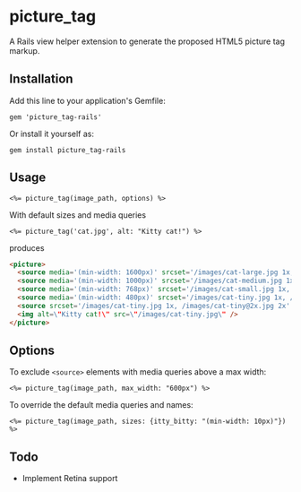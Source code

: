 # picture_tag

A Rails view helper extension to generate the proposed HTML5 picture tag markup.

## Installation

Add this line to your application's Gemfile:

`gem 'picture_tag-rails'`

Or install it yourself as:

`gem install picture_tag-rails`

## Usage

```erb
<%= picture_tag(image_path, options) %>
```  

With default sizes and media queries
```erb
<%= picture_tag('cat.jpg', alt: "Kitty cat!") %>
```  

produces

```html
<picture>
  <source media='(min-width: 1600px)' srcset='/images/cat-large.jpg 1x, /images/cat-large@2x.jpg 2x' />
  <source media='(min-width: 1000px)' srcset='/images/cat-medium.jpg 1x, /images/cat-medium@2x.jpg 2x' />
  <source media='(min-width: 768px)' srcset='/images/cat-small.jpg 1x, /images/cat-small@2x.jpg 2x' />
  <source media='(min-width: 480px)' srcset='/images/cat-tiny.jpg 1x, /images/cat-tiny@2x.jpg 2x' />
  <source srcset='/images/cat-tiny.jpg 1x, /images/cat-tiny@2x.jpg 2x' />
  <img alt=\"Kitty cat!\" src=\"/images/cat-tiny.jpg\" />
</picture>
```

## Options

To exclude `<source>` elements with media queries above a max width:
```erb
<%= picture_tag(image_path, max_width: "600px") %>
```

To override the default media queries and names:
```erb
<%= picture_tag(image_path, sizes: {itty_bitty: "(min-width: 10px)"}) %>
```

## Todo

- Implement Retina support